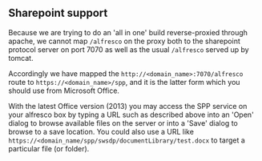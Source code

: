 ## Sharepoint support ##

Because we are trying to do an 'all in one' build reverse-proxied through
apache, we cannot map `/alfresco` on the proxy both to the sharepoint 
protocol server on port 7070 as well as the usual `/alfresco` served up 
by tomcat.

Accordingly we have mapped the `http://<domain_name>:7070/alfresco` route 
to `https://<domain_name>/spp`, and it is the latter form which you should 
use from Microsoft Office.

With the latest Office version (2013) you may access the SPP service on 
your alfresco box by typing a URL such as described above into an 'Open'
dialog to browse available files on the server or into a 'Save' dialog to
browse to a save location. You could also use a URL like
`https://<domain_name/spp/swsdp/documentLibrary/test.docx` to target a 
particular file (or folder).
